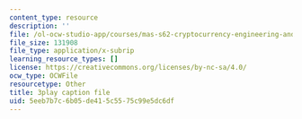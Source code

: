 ```yaml
---
content_type: resource
description: ''
file: /ol-ocw-studio-app/courses/mas-s62-cryptocurrency-engineering-and-design-spring-2018/5eeb7b7c6b05de415c5575c99e5dc6df_U2yAcsj7P_E.srt
file_size: 131908
file_type: application/x-subrip
learning_resource_types: []
license: https://creativecommons.org/licenses/by-nc-sa/4.0/
ocw_type: OCWFile
resourcetype: Other
title: 3play caption file
uid: 5eeb7b7c-6b05-de41-5c55-75c99e5dc6df
---
```

